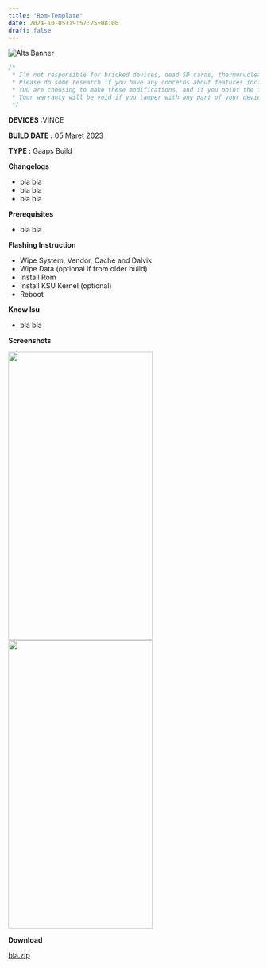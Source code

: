 ```yaml
---
title: "Rom-Template"
date: 2024-10-05T19:57:25+08:00
draft: false
---
```


![Alts Banner](https://raw.githubusercontent.com/RennAlt/project-banner/refs/heads/android-12.1/Alts-Mi8953-Banner.jpg)

```csharp
/*
 * I'm not responsible for bricked devices, dead SD cards, thermonuclear war, or you getting fired because the alarm app failed. 
 * Please do some research if you have any concerns about features included in the products you find here before flashing it! 
 * YOU are choosing to make these modifications, and if you point the finger at me for messing up your device, I will laugh at you. 
 * Your warranty will be void if you tamper with any part of your device / software.
 */
```


**DEVICES** :VINCE

**BUILD DATE :** 05 Maret 2023

**TYPE :** Gaaps Build

**Changelogs**
- bla bla
- bla bla
- bla bla

**Prerequisites**
- bla bla

**Flashing Instruction**
- Wipe System, Vendor, Cache and Dalvik
- Wipe Data (optional if from older build)
- Install Rom
- Install KSU Kernel (optional)
- Reboot

**Know Isu**
- bla bla

**Screenshots**

<tr>
  <td>
    <img src="https://raw.githubusercontent.com/RennAlt/shenprjkt.github.io/refs/heads/wip-4.19-vince/assets/images/screenshots/2023/Maret/05/miku-1.jpg" width="290" height="580" align="left" />
  </td>
  <td>
    <img src="https://raw.githubusercontent.com/RennAlt/shenprjkt.github.io/refs/heads/wip-4.19-vince/assets/images/screenshots/2023/Maret/05/miku-4.jpg" width="290" height="580" align="center" />
  </td>
</tr>


**Download**

[bla.zip](https://drive.google.com/file/d/1-lvZfze9TwtPFIfLVaWBeG9qem3wsqKo/view?pli=1)



